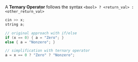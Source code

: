 A **Ternary Operator** follows the syntax `<bool> ? <return_val> : <other_return_val>`

```C++
cin >> x;
string a;

// original approach with if/else
if (x == 0) { a = "Zero"; }
else { a = "Nonzero"; }

// simplification with ternary operator
a = x == 0 ? "Zero" ? "Nonzero";
```

